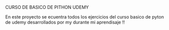 CURSO DE BASICO DE PITHON UDEMY

En este proyecto se ecuentra todos los ejercicios del curso basico de pyton
de udemy desarrollados por my durante mi aprendisaje !! 
